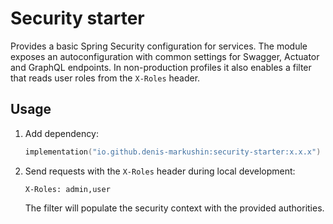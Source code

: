 # Security starter

Provides a basic Spring Security configuration for services.
The module exposes an autoconfiguration with common settings for Swagger, Actuator and GraphQL endpoints.
In non-production profiles it also enables a filter that reads user
roles from the `X-Roles` header.

## Usage

1. Add dependency:
   ```kotlin
   implementation("io.github.denis-markushin:security-starter:x.x.x")
   ```
2. Send requests with the `X-Roles` header during local development:
   ```
   X-Roles: admin,user
   ```
   The filter will populate the security context with the provided authorities.
